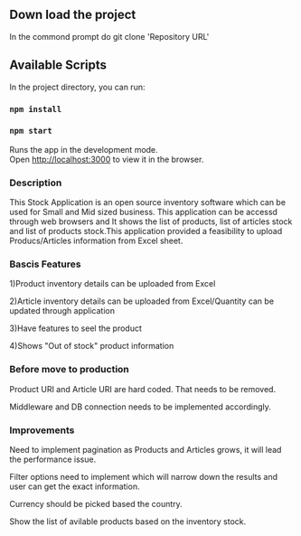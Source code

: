## Down load the project

In the commond prompt do git clone 'Repository URL'

## Available Scripts

In the project directory, you can run:

### `npm install`

### `npm start`

Runs the app in the development mode.\
Open [http://localhost:3000](http://localhost:3000) to view it in the browser.

### Description

This Stock Application is an open source inventory software which can be used for Small and Mid sized business.
This application can be accessd through web browsers and It shows the list of products, list of articles stock and list of products stock.This application provided a feasibility to upload Producs/Articles information from Excel sheet.

### Bascis Features

1)Product inventory details can be uploaded from Excel

2)Article inventory details can be uploaded from Excel/Quantity can be updated through application

3)Have features to seel the product

4)Shows "Out of stock" product information

### Before move to production

Product URI and Article URI are hard coded. That needs to be removed.

Middleware and DB connection needs to be implemented accordingly.

### Improvements

Need to implement pagination as Products and Articles grows, it will lead the performance issue.

Filter options need to implement which will narrow down the results and user can get the exact information.

Currency should be picked based the country.

Show the list of avilable products based on the inventory stock.
